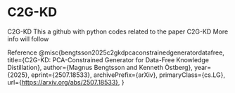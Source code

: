 # C2G-KD
C2G-KD
This a github with python codes related to the paper C2G-KD
More info will follow

Reference
@misc{bengtsson2025c2gkdpcaconstrainedgeneratordatafree,
      title={C2G-KD: PCA-Constrained Generator for Data-Free Knowledge Distillation}, 
      author={Magnus Bengtsson and Kenneth Östberg},
      year={2025},
      eprint={2507.18533},
      archivePrefix={arXiv},
      primaryClass={cs.LG},
      url={https://arxiv.org/abs/2507.18533}, 
}
